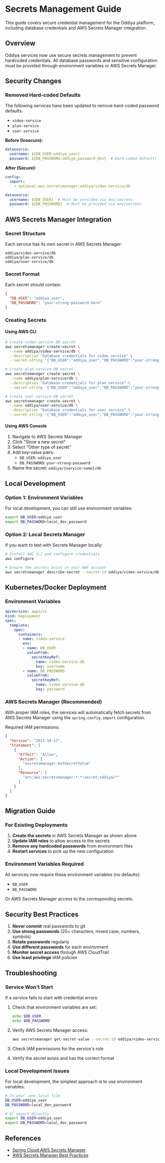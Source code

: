 # Secrets Management Guide

This guide covers secure credential management for the Oddiya platform, including database credentials and AWS Secrets Manager integration.

## Overview

Oddiya services now use secure secrets management to prevent hardcoded credentials. All database passwords and sensitive configuration must be provided through environment variables or AWS Secrets Manager.

## Security Changes

### Removed Hard-coded Defaults

The following services have been updated to remove hard-coded password defaults:

- `video-service`
- `plan-service`
- `user-service`

**Before (Insecure):**

```yaml
datasource:
  username: ${DB_USER:oddiya_user}
  password: ${DB_PASSWORD:oddiya_password_dev}  # Hard-coded default!
```

**After (Secure):**

```yaml
config:
  import:
    - optional:aws-secretsmanager:oddiya/video-service/db

datasource:
  username: ${DB_USER}  # Must be provided via env/secrets
  password: ${DB_PASSWORD}  # Must be provided via env/secrets
```

## AWS Secrets Manager Integration

### Secret Structure

Each service has its own secret in AWS Secrets Manager:

```text
oddiya/video-service/db
oddiya/plan-service/db
oddiya/user-service/db
```

### Secret Format

Each secret should contain:

```json
{
  "DB_USER": "oddiya_user",
  "DB_PASSWORD": "your-strong-password-here"
}
```

### Creating Secrets

#### Using AWS CLI

```bash
# Create video-service DB secret
aws secretsmanager create-secret \
  --name oddiya/video-service/db \
  --description "Database credentials for video service" \
  --secret-string '{"DB_USER":"oddiya_user","DB_PASSWORD":"your-strong-password"}'

# Create plan-service DB secret
aws secretsmanager create-secret \
  --name oddiya/plan-service/db \
  --description "Database credentials for plan service" \
  --secret-string '{"DB_USER":"oddiya_user","DB_PASSWORD":"your-strong-password"}'

# Create user-service DB secret
aws secretsmanager create-secret \
  --name oddiya/user-service/db \
  --description "Database credentials for user service" \
  --secret-string '{"DB_USER":"oddiya_user","DB_PASSWORD":"your-strong-password"}'
```

#### Using AWS Console

1. Navigate to AWS Secrets Manager
2. Click "Store a new secret"
3. Select "Other type of secret"
4. Add key-value pairs:
   - `DB_USER`: `oddiya_user`
   - `DB_PASSWORD`: `your-strong-password`
5. Name the secret: `oddiya/{service-name}/db`

## Local Development

### Option 1: Environment Variables

For local development, you can still use environment variables:

```bash
export DB_USER=oddiya_user
export DB_PASSWORD=local_dev_password
```

### Option 2: Local Secrets Manager

If you want to test with Secrets Manager locally:

```bash
# Install AWS CLI and configure credentials
aws configure

# Ensure the secrets exist in your AWS account
aws secretsmanager describe-secret --secret-id oddiya/video-service/db
```

## Kubernetes/Docker Deployment

### Environment Variables

```yaml
apiVersion: apps/v1
kind: Deployment
spec:
  template:
    spec:
      containers:
      - name: video-service
        env:
        - name: DB_USER
          valueFrom:
            secretKeyRef:
              name: video-service-db
              key: username
        - name: DB_PASSWORD
          valueFrom:
            secretKeyRef:
              name: video-service-db
              key: password
```

### AWS Secrets Manager (Recommended)

With proper IAM roles, the services will automatically fetch secrets from AWS Secrets Manager using the `spring.config.import` configuration.

Required IAM permissions:

```json
{
  "Version": "2012-10-17",
  "Statement": [
    {
      "Effect": "Allow",
      "Action": [
        "secretsmanager:GetSecretValue"
      ],
      "Resource": [
        "arn:aws:secretsmanager:*:*:secret:oddiya/*"
      ]
    }
  ]
}
```

## Migration Guide

### For Existing Deployments

1. **Create the secrets** in AWS Secrets Manager as shown above
2. **Update IAM roles** to allow access to the secrets
3. **Remove any hardcoded passwords** from environment files
4. **Restart services** to pick up the new configuration

### Environment Variables Required

All services now require these environment variables (no defaults):

- `DB_USER`
- `DB_PASSWORD`

Or AWS Secrets Manager access to the corresponding secrets.

## Security Best Practices

1. **Never commit** real passwords to git
2. **Use strong passwords** (20+ characters, mixed case, numbers, symbols)
3. **Rotate passwords** regularly
4. **Use different passwords** for each environment
5. **Monitor secret access** through AWS CloudTrail
6. **Use least privilege** IAM policies

## Troubleshooting

### Service Won't Start

If a service fails to start with credential errors:

1. Check that environment variables are set:

   ```bash
   echo $DB_USER
   echo $DB_PASSWORD
   ```

2. Verify AWS Secrets Manager access:

   ```bash
   aws secretsmanager get-secret-value --secret-id oddiya/video-service/db
   ```

3. Check IAM permissions for the service's role

4. Verify the secret exists and has the correct format

### Local Development Issues

For local development, the simplest approach is to use environment variables:

```bash
# In your .env.local file
DB_USER=oddiya_user
DB_PASSWORD=local_dev_password

# Or export directly
export DB_USER=oddiya_user
export DB_PASSWORD=local_dev_password
```

## References

- [Spring Cloud AWS Secrets Manager](https://docs.awspring.io/spring-cloud-aws/docs/current/reference/html/index.html#secrets-manager)
- [AWS Secrets Manager Best Practices](https://docs.aws.amazon.com/secretsmanager/latest/userguide/best-practices.html)